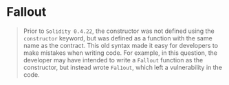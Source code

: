 # Fallout

> Prior to `Solidity 0.4.22`, the constructor was not defined using the `constructor` keyword, but was defined as a function with the same name as the contract. This old syntax made it easy for developers to make mistakes when writing code. For example, in this question, the developer may have intended to write a `Fallout` function as the constructor, but instead wrote `Fal1out`, which left a vulnerability in the code.